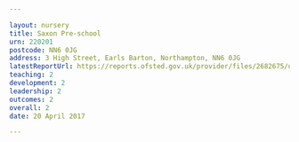 ```yaml
---

layout: nursery
title: Saxon Pre-school
urn: 220201
postcode: NN6 0JG
address: 3 High Street, Earls Barton, Northampton, NN6 0JG
latestReportUrl: https://reports.ofsted.gov.uk/provider/files/2682675/urn/220201.pdf
teaching: 2
development: 2
leadership: 2
outcomes: 2
overall: 2
date: 20 April 2017

---
```

